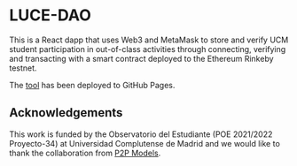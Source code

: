 # LUCE-DAO

This is a React dapp that uses Web3 and MetaMask to store and verify UCM student participation in out-of-class activities through connecting, verifying and transacting with a smart contract deployed to the Ethereum Rinkeby testnet. 

The [tool](https://luce-ucm.github.io/luce-dao-app/) has been deployed to GitHub Pages.

## Acknowledgements

This work is funded by the Observatorio del Estudiante (POE 2021/2022 Proyecto-34) at Universidad Complutense de Madrid and we would like to thank the collaboration from [P2P Models](https://p2pmodels.eu/).

